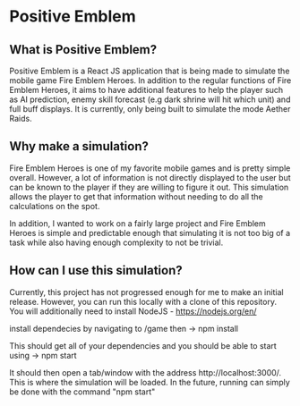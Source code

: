 # Positive Emblem

## What is Positive Emblem?
Positive Emblem is a React JS application that is being made to simulate the mobile game Fire Emblem Heroes. In addition to the regular functions of Fire Emblem Heroes, it aims to have additional features to help the player such as AI prediction, enemy skill forecast (e.g dark shrine will hit which unit) and full buff displays. It is currently, only being built to simulate the mode Aether Raids.

## Why make a simulation?
Fire Emblem Heroes is one of my favorite mobile games and is pretty simple overall. However, a lot of information is not directly displayed to the user but can be known to the player if they are willing to figure it out. This simulation allows the player to get that information without needing to do all the calculations on the spot.

In addition, I wanted to work on a fairly large project and Fire Emblem Heroes is simple and predictable enough that simulating it is not too big of a task while also having enough complexity to not be trivial.

## How can I use this simulation?
Currently, this project has not progressed enough for me to make an initial release.
However, you can run this locally with a clone of this repository. 
You will additionally need to 
install NodeJS - https://nodejs.org/en/

install dependecies by navigating to /game then ->  npm install

This should get all of your dependencies and you should be able to start using -> npm start

It should then open a tab/window with the address http://localhost:3000/. This is where the simulation will be loaded. In the future, running can simply be done with the command "npm start"